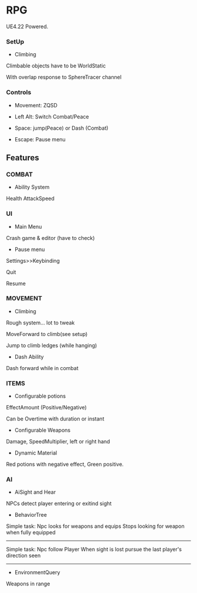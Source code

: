 # RPG
UE4.22 Powered.

### SetUp
+ Climbing

Climbable objects have to be WorldStatic

With overlap response to SphereTracer channel

### Controls
+ Movement: ZQSD

+ Left Alt: Switch Combat/Peace

+ Space: jump(Peace) or Dash (Combat)

+ Escape: Pause menu

## Features

### COMBAT

+ Ability System

Health
AttackSpeed

### UI

+ Main Menu

Crash game & editor (have to check)

+ Pause menu

Settings>>Keybinding

Quit

Resume

### MOVEMENT

+ Climbing

Rough system... lot to tweak

MoveForward to climb(see setup)

Jump to climb ledges (while hanging)

+ Dash Ability

Dash forward while in combat

### ITEMS

+ Configurable potions

EffectAmount (Positive/Negative)

Can be Overtime with duration or instant

+ Configurable Weapons

Damage, SpeedMultiplier, left or right hand

+ Dynamic Material

Red potions with negative effect, Green positive.

### AI

+ AiSight and Hear

NPCs detect player entering or exitind sight

+ BehaviorTree

Simple task: Npc looks for weapons and equips
Stops looking for weapon when fully equipped
___
Simple task: Npc follow Player
When sight is lost pursue the last player's direction seen
___

+ EnvironmentQuery

Weapons in range
